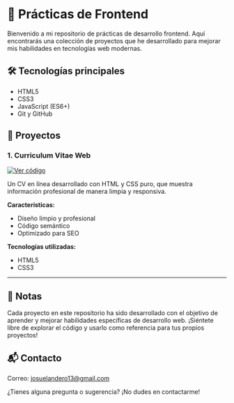 # 🚀 Prácticas de Frontend

Bienvenido a mi repositorio de prácticas de desarrollo frontend. Aquí encontrarás una colección de proyectos que he desarrollado para mejorar mis habilidades en tecnologías web modernas.

## 🛠️ Tecnologías principales

- HTML5
- CSS3
- JavaScript (ES6+)
- Git y GitHub

## 📂 Proyectos

### 1. Curriculum Vitae Web

[![Ver código](https://img.shields.io/badge/Ver-Código-2ea44f?style=for-the-badge&logo=github)](https://github.com/josuelandero13/frontend-practices/tree/master/cv-hrml)

Un CV en línea desarrollado con HTML y CSS puro, que muestra información profesional de manera limpia y responsiva.

**Características:**
- Diseño limpio y profesional
- Código semántico
- Optimizado para SEO

**Tecnologías utilizadas:**
- HTML5
- CSS3

---

## 📝 Notas

Cada proyecto en este repositorio ha sido desarrollado con el objetivo de aprender y mejorar habilidades específicas de desarrollo web. ¡Siéntete libre de explorar el código y usarlo como referencia para tus propios proyectos!

## 📬 Contacto

Correo: josuelandero13@gmail.com

¿Tienes alguna pregunta o sugerencia? ¡No dudes en contactarme!

